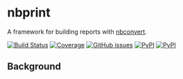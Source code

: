 # nbprint
A framework for building reports with [nbconvert](https://nbconvert.readthedocs.io).

[![Build Status](https://github.com/timkpaine/nbprint/actions/workflows/build.yml/badge.svg?branch=main)](https://github.com/timkpaine/nbprint/actions?query=workflow%3A%22Build+Status%22)
[![Coverage](https://codecov.io/gh/timkpaine/nbprint/branch/main/graph/badge.svg?token=ag2j2TV2wE)](https://codecov.io/gh/timkpaine/nbprint)
[![GitHub issues](https://img.shields.io/github/issues/timkpaine/nbprint.svg)](https://github.com/timkpaine/nbprint/issues)
[![PyPI](https://img.shields.io/pypi/l/nbprint.svg)](https://pypi.python.org/pypi/nbprint)
[![PyPI](https://img.shields.io/pypi/v/nbprint.svg)](https://pypi.python.org/pypi/nbprint)

## Background


